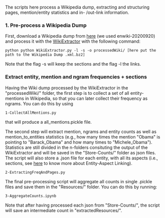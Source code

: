 The scripts here process a Wikipedia dump, extracting and structuring pages, mention/entity statistics and in- /out-link information.


### 1. Pre-process a Wikipedia Dump

First, download a Wikipedia dump from [here](https://dumps.wikimedia.org/enwiki/) (we used enwiki-20200920) and process it with the [WikiExtractor](http://medialab.di.unipi.it/wiki/Wikipedia_Extractor) with the following command:

```
python python WikiExtractor.py -l -s -o processedWiki/ [here put the path to the Wikipedia Dump .xml.bz2]
```
Note that the flag -s will keep the sections and the flag -l the links.

### Extract entity, mention and ngram frequencies + sections

Having the Wiki dump processed by the WikiExtractor in the "processedWiki/" folder, the first step is to collect a set of all entity-mentions in Wikipedia, so that you can later collect their frequency as ngrams. You can do this by using 
```
1-CollectAllMentions.py 
```
that will produce a all_mentions.pickle file. 

The second step will extract mention, ngrams and entity counts as well as mention_to_entities statistics (e.g., how many times the mention "Obama" is pointing to "Barack_Obama" and how many times to "Michele_Obama"). Statistics are still divided in the n-folders consituting the output of the WikiExtractor and will be saved in the "Store-Counts/" folder as json files. The script will also store a .json file for each entity, with all its aspects (i.e., sections, see [here](https://madoc.bib.uni-mannheim.de/49596/1/EAL.pdf) to know more about Entity-Aspect Linking). 
```
2-ExtractingFreqAndPages.py
```

The final pre-processing script will aggregate all counts in single .pickle files and save them in the "Resources/" folder. You can do this by running:
```
3-AggregateCounts.ipynb
```
Note that after having processed each json from "Store-Counts/", the script will save an intermediate count in "extractedResources/".
